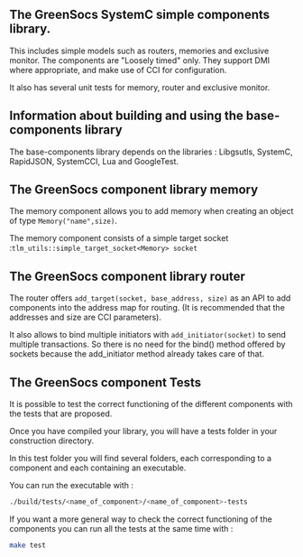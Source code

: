 
[//]: # (SECTION 0)
## The GreenSocs SystemC simple components library.

This includes simple models such as routers, memories and exclusive monitor. The components are "Loosely timed" only. They support DMI where appropriate, and make use of CCI for configuration.

It also has several unit tests for memory, router and exclusive monitor.

[//]: # (SECTION 10)
## Information about building and using the base-components library
The base-components library depends on the libraries : Libgsutls, SystemC, RapidJSON, SystemCCI, Lua and GoogleTest.

[//]: # (SECTION 50)
## The GreenSocs component library memory
The memory component allows you to add memory when creating an object of type `Memory("name",size)`.

The memory component consists of a simple target socket :`tlm_utils::simple_target_socket<Memory> socket`

## The GreenSocs component library router
The router offers `add_target(socket, base_address, size)` as an API to add components into the address map for routing. (It is recommended that the addresses and size are CCI parameters).

It also allows to bind multiple initiators with `add_initiator(socket)` to send multiple transactions.
So there is no need for the bind() method offered by sockets because the add_initiator method already takes care of that.

[//]: # (SECTION 100)
## The GreenSocs component Tests

It is possible to test the correct functioning of the different components with the tests that are proposed.

Once you have compiled your library, you will have a tests folder in your construction directory.

In this test folder you will find several folders, each corresponding to a component and each containing an executable.

You can run the executable with : 
```bash
./build/tests/<name_of_component>/<name_of_component>-tests
```

If you want a more general way to check the correct functioning of the components you can run all the tests at the same time with :
```bash
make test
```
